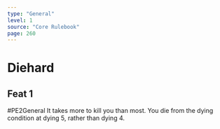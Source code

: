 ```yaml
---
type: "General"
level: 1
source: "Core Rulebook"
page: 260
---
```

# Diehard
## Feat 1
#PE2General
It takes more to kill you than most. You die from the dying condition at dying 5, rather than dying 4.